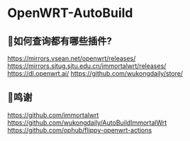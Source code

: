# OpenWRT-AutoBuild

## 🤔如何查询都有哪些插件?

https://mirrors.vsean.net/openwrt/releases/ <br>
https://mirrors.sjtug.sjtu.edu.cn/immortalwrt/releases/ <br>
https://dl.openwrt.ai/
https://github.com/wukongdaily/store/


## 🌟鸣谢

https://github.com/immortalwrt <br>
https://github.com/wukongdaily/AutoBuildImmortalWrt <br>
https://github.com/ophub/flippy-openwrt-actions <br>

